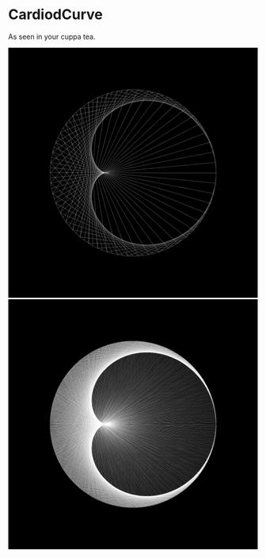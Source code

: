 # CardiodCurve
As seen in your cuppa tea.

<img src="images/gol1.png"><img>
<img src="images/gol2.png"><img>
